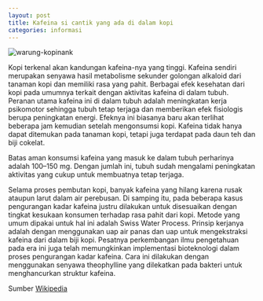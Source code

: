 ```yaml
---
layout: post
title: Kafeina si cantik yang ada di dalam kopi
categories: informasi
---
```


![warung-kopinank]({{site.baseurl}}/images/bg-1.jpg)

Kopi terkenal akan kandungan kafeina-nya yang tinggi. Kafeina sendiri merupakan senyawa hasil metabolisme sekunder golongan alkaloid dari tanaman kopi dan memiliki rasa yang pahit. Berbagai efek kesehatan dari kopi pada umumnya terkait dengan aktivitas kafeina di dalam tubuh. Peranan utama kafeina ini di dalam tubuh adalah meningkatan kerja psikomotor sehingga tubuh tetap terjaga dan memberikan efek fisiologis berupa peningkatan energi. Efeknya ini biasanya baru akan terlihat beberapa jam kemudian setelah mengonsumsi kopi. Kafeina tidak hanya dapat ditemukan pada tanaman kopi, tetapi juga terdapat pada daun teh dan biji cokelat.

Batas aman konsumsi kafeina yang masuk ke dalam tubuh perharinya adalah 100–150 mg. Dengan jumlah ini, tubuh sudah mengalami peningkatan aktivitas yang cukup untuk membuatnya tetap terjaga.

Selama proses pembutan kopi, banyak kafeina yang hilang karena rusak ataupun larut dalam air perebusan. Di samping itu, pada beberapa kasus pengurangan kadar kafeina justru dilakukan untuk disesuaikan dengan tingkat kesukaan konsumen terhadap rasa pahit dari kopi. Metode yang umum dipakai untuk hal ini adalah Swiss Water Process. Prinsip kerjanya adalah dengan menggunakan uap air panas dan uap untuk mengekstraksi kafeina dari dalam biji kopi. Pesatnya perkembangan ilmu pengetahuan pada era ini juga telah memungkinkan implementasi bioteknologi dalam proses pengurangan kadar kafeina. Cara ini dilakukan dengan menggunakan senyawa theophylline yang dilekatkan pada bakteri untuk menghancurkan struktur kafeina.

Sumber [Wikipedia](https://id.wikipedia.org/wiki/Kopi#Peranan_dalam_Tubuh)